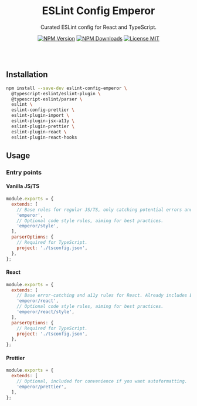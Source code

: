 <h1 align="center">ESLint Config Emperor</h1>

<p align="center">Curated ESLint config for React and TypeScript.</p>

<p align="center">
  <a href="https://www.npmjs.com/package/eslint-config-emperor"><img src="https://img.shields.io/npm/v/eslint-config-emperor.svg?style=flat" alt="NPM Version" /></a>
  <a href="https://www.npmjs.com/package/eslint-config-emperor"><img src="https://img.shields.io/npm/dm/eslint-config-emperor.svg?style=flat" alt="NPM Downloads" /></a>
  <a href="https://github.com/KubaJastrz/eslint-config-emperor/blob/main/LICENSE"><img src="https://img.shields.io/badge/license-MIT-success?style=flat" alt="License MIT" /></a>
</p>

<br />
<br />

## Installation

```sh
npm install --save-dev eslint-config-emperor \
  @typescript-eslint/eslint-plugin \
  @typescript-eslint/parser \
  eslint \
  eslint-config-prettier \
  eslint-plugin-import \
  eslint-plugin-jsx-a11y \
  eslint-plugin-prettier \
  eslint-plugin-react \
  eslint-plugin-react-hooks
```

## Usage

### Entry points

#### Vanilla JS/TS

```js
module.exports = {
  extends: [
    // Base rules for regular JS/TS, only catching potential errors and code smells.
    'emperor',
    // Optional code style rules, aiming for best practices.
    'emperor/style',
  ],
  parserOptions: {
    // Required for TypeScript.
    project: './tsconfig.json',
  },
};
```

#### React

```js
module.exports = {
  extends: [
    // Base error-catching and a11y rules for React. Already includes Base rules.
    'emperor/react',
    // Optional code style rules, aiming for best practices.
    'emperor/react/style',
  ],
  parserOptions: {
    // Required for TypeScript.
    project: './tsconfig.json',
  },
};
```

#### Prettier

```js
module.exports = {
  extends: [
    // Optional, included for convenience if you want autoformatting.
    'emperor/prettier',
  ],
};
```

